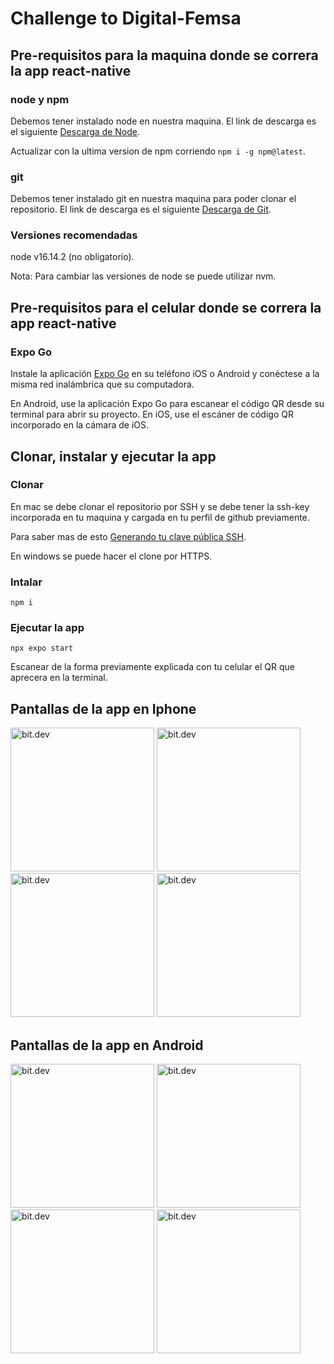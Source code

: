 # Challenge to Digital-Femsa

## Pre-requisitos para la maquina donde se correra la app react-native

### node y npm
Debemos tener instalado node en nuestra maquina.
El link de descarga es el siguiente [Descarga de Node](https://nodejs.org/es/download/).

Actualizar con la ultima version de npm corriendo `npm i -g npm@latest`.

### git
Debemos tener instalado git en nuestra maquina para poder clonar el repositorio.
El link de descarga es el siguiente [Descarga de Git](https://git-scm.com/book/es/v2/Inicio---Sobre-el-Control-de-Versiones-Instalaci%C3%B3n-de-Git).

### Versiones recomendadas
node v16.14.2 (no obligatorio).

Nota: Para cambiar las versiones de node se puede utilizar nvm.

## Pre-requisitos para el celular donde se correra la app react-native

### Expo Go

Instale la aplicación [Expo Go](https://expo.dev/client) en su teléfono iOS o Android y conéctese a la misma red inalámbrica que su computadora.

En Android, use la aplicación Expo Go para escanear el código QR desde su terminal para abrir su proyecto. En iOS, use el escáner de código QR incorporado en la cámara de iOS.


## Clonar, instalar y ejecutar la app

### Clonar

En mac se debe clonar el repositorio por SSH y se debe tener la ssh-key incorporada en tu maquina y cargada en tu perfil de github previamente.

Para saber mas de esto [Generando tu clave pública SSH](https://git-scm.com/book/es/v2/Git-en-el-Servidor-Generando-tu-clave-p%C3%BAblica-SSH).

En windows se puede hacer el clone por HTTPS.

### Intalar

`npm i`

### Ejecutar la app

`npx expo start`

Escanear de la forma previamente explicada con tu celular el QR que aprecera en la terminal.

## Pantallas de la app en Iphone
<p>
<img height="auto" width="230" src="https://user-images.githubusercontent.com/12037109/213882848-edbbc206-0ea5-416e-b53b-80c5ebeee21a.jpeg" alt="bit.dev" title="Home" loading="lazy" />

<img height="auto" width="230" src="https://user-images.githubusercontent.com/12037109/213882859-750dae17-3581-41bc-9a71-b59fcd83137b.jpeg" alt="bit.dev" title="Ganados" loading="lazy" />

<img height="auto" width="230" src="https://user-images.githubusercontent.com/12037109/213883251-f8d6afa3-97b1-4924-b0ca-f1cb3549fc0d.jpeg" alt="bit.dev" title="Canjeados" loading="lazy" />

<img height="auto" width="230" src="https://user-images.githubusercontent.com/12037109/213883261-a2fde167-91cb-4dc5-9b5c-7b48212a3517.jpeg" alt="bit.dev" title="Detalle" loading="lazy" />
</p>

## Pantallas de la app en Android
<p>
<img height="auto" width="230" src="https://user-images.githubusercontent.com/12037109/213883565-021548be-9e1d-4b3e-8da2-4294abb24f6b.jpg" alt="bit.dev" title="Home" loading="lazy" />

<img height="auto" width="230" src="https://user-images.githubusercontent.com/12037109/213883577-55c09473-6f3e-46ca-8ec7-cf07d3c9706b.jpg" alt="bit.dev" title="Ganados" loading="lazy" />

<img height="auto" width="230" src="https://user-images.githubusercontent.com/12037109/213883591-f7ed3b11-951a-4f10-a467-f6118d32009e.jpg" alt="bit.dev" title="Canjeados" loading="lazy" />

<img height="auto" width="230" src="https://user-images.githubusercontent.com/12037109/213883602-1f073d5a-6562-4f3f-a4a9-9ed6584a9849.jpg" alt="bit.dev" title="Detalle" loading="lazy" />
</p>
